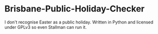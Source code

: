 # Brisbane-Public-Holiday-Checker
I don't recognise Easter as a public holiday. Written in Python and licensed under GPLv3 so even Stallman can run it.
